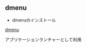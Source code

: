 ## dmenu

* dmenuのインストール

[dmenu](https://wiki.archlinuxjp.org/index.php/Dmenu)

アプリケーションランチャーとして利用

